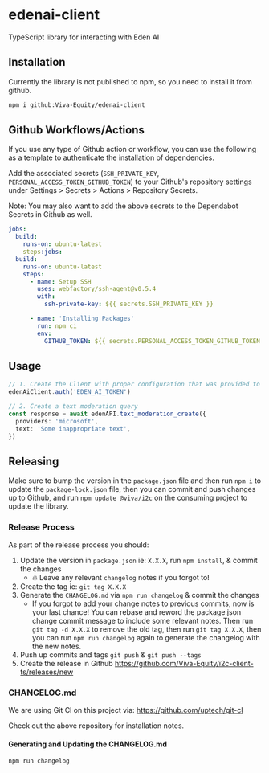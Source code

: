 # edenai-client

TypeScript library for interacting with Eden AI

## Installation

Currently the library is not published to npm, so you need to install it from github.

```bash
npm i github:Viva-Equity/edenai-client
```

## Github Workflows/Actions

If you use any type of Github action or workflow, you can use the following as a template to authenticate the installation of dependencies.

Add the associated secrets (`SSH_PRIVATE_KEY`, `PERSONAL_ACCESS_TOKEN_GITHUB_TOKEN`) to your Github's repository settings under Settings > Secrets > Actions > Repository Secrets.

Note: You may also want to add the above secrets to the Dependabot Secrets in Github as well.

```yaml
jobs:
  build:
    runs-on: ubuntu-latest
    steps:jobs:
  build:
    runs-on: ubuntu-latest
    steps:
      - name: Setup SSH
        uses: webfactory/ssh-agent@v0.5.4
        with:
          ssh-private-key: ${{ secrets.SSH_PRIVATE_KEY }}

      - name: 'Installing Packages'
        run: npm ci
        env:
          GITHUB_TOKEN: ${{ secrets.PERSONAL_ACCESS_TOKEN_GITHUB_TOKEN }}
```

## Usage

```typescript
// 1. Create the Client with proper configuration that was provided to you from Eden AI.
edenAiClient.auth('EDEN_AI_TOKEN')

// 2. Create a text moderation query
const response = await edenAPI.text_moderation_create({
  providers: 'microsoft',
  text: 'Some inappropriate text',
})
```

## Releasing

Make sure to bump the version in the `package.json` file and then run `npm i` to update the `package-lock.json` file, then you can commit and push changes up to Github, and run `npm update @viva/i2c` on the consuming project to update the library.

### Release Process

As part of the release process you should:

1. Update the version in `package.json` ie: `X.X.X`, run `npm install`, & commit the changes
   - 🔥 Leave any relevant `changelog` notes if you forgot to!
2. Create the tag ie: `git tag X.X.X`
3. Generate the `CHANGELOG.md` via `npm run changelog` & commit the changes
   - If you forgot to add your change notes to previous commits, now is your last chance! You can rebase and reword the package.json change commit message to include some relevant notes. Then run `git tag -d X.X.X` to remove the old tag, then run `git tag X.X.X`, then you can run `npm run changelog` again to generate the changelog with the new notes.
4. Push up commits and tags `git push` & `git push --tags`
5. Create the release in Github <https://github.com/Viva-Equity/i2c-client-ts/releases/new>

### CHANGELOG.md

We are using Git Cl on this project via: <https://github.com/uptech/git-cl>

Check out the above repository for installation notes.

#### Generating and Updating the CHANGELOG.md

```shell
npm run changelog
```
